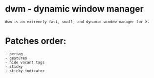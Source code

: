 # dwm - dynamic window manager
    dwm is an extremely fast, small, and dynamic window manager for X.

# Patches order: 
    - pertag
    - gestures
    - hide vacant tags
    - sticky
    - sticky indicator



